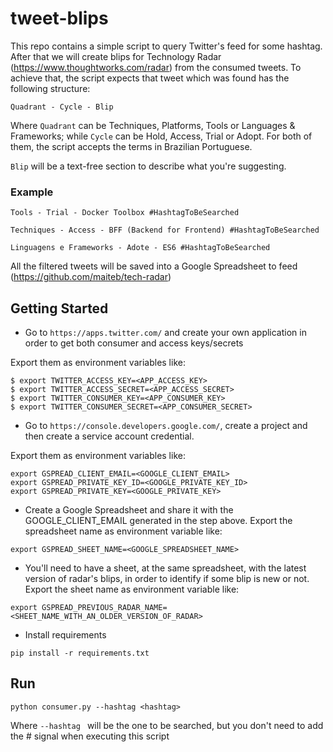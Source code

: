 # tweet-blips

This repo contains a simple script to query Twitter's feed for some
hashtag.
After that we will create blips for Technology Radar
(https://www.thoughtworks.com/radar) from the consumed tweets.
To achieve that, the script expects that tweet which was found has the
following structure:

```
Quadrant - Cycle - Blip
```

Where ```Quadrant``` can be Techniques, Platforms, Tools or Languages
& Frameworks; while ```Cycle``` can be Hold, Access, Trial or Adopt.
For both of them, the script accepts the terms in Brazilian Portuguese.

```Blip``` will be a text-free section to describe what you're
suggesting.

### Example

```
Tools - Trial - Docker Toolbox #HashtagToBeSearched
```

```
Techniques - Access - BFF (Backend for Frontend) #HashtagToBeSearched
```

```
Linguagens e Frameworks - Adote - ES6 #HashtagToBeSearched
```

All the filtered tweets will be saved into a Google Spreadsheet to feed
(https://github.com/maiteb/tech-radar)

## Getting Started

- Go to ```https://apps.twitter.com/``` and create your own application in
order to get both consumer and access keys/secrets

Export them as environment variables like:

```
$ export TWITTER_ACCESS_KEY=<APP_ACCESS_KEY>
$ export TWITTER_ACCESS_SECRET=<APP_ACCESS_SECRET>
$ export TWITTER_CONSUMER_KEY=<APP_CONSUMER_KEY>
$ export TWITTER_CONSUMER_SECRET=<APP_CONSUMER_SECRET>
```
- Go to ```https://console.developers.google.com/```, create a project
and then create a service account credential.

Export them as environment variables like:

```
export GSPREAD_CLIENT_EMAIL=<GOOGLE_CLIENT_EMAIL>
export GSPREAD_PRIVATE_KEY_ID=<GOOGLE_PRIVATE_KEY_ID>
export GSPREAD_PRIVATE_KEY=<GOOGLE_PRIVATE_KEY>
```

- Create a Google Spreadsheet and share it with the GOOGLE_CLIENT_EMAIL
generated in the step above.
Export the spreadsheet name as environment variable like:

```
export GSPREAD_SHEET_NAME=<GOOGLE_SPREADSHEET_NAME>
```
- You'll need to have a sheet, at the same spreadsheet, with the latest version of radar's blips, in order to identify if some blip is new or not.
Export the sheet name as environment variable like:

```
export GSPREAD_PREVIOUS_RADAR_NAME=<SHEET_NAME_WITH_AN_OLDER_VERSION_OF_RADAR>
```

- Install requirements

```
pip install -r requirements.txt
```

## Run
```
python consumer.py --hashtag <hashtag>
```

Where ```--hashtag ``` will be the one to be searched, but you don't
need to add the # signal when executing this script
